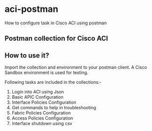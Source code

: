 # aci-postman
How to configure task in Cisco ACI using postman

## Postman collection for Cisco ACI ###

## How to use it? ##

Import the collection and environment to your postman client. A Cisco Sandbox environment is used for testing. 

Following tasks are included in the collections:- 
1. Login into ACI using Json
2. Basic APIC Configuration
3. Interface Policies Configuration
4. Get commands to help in troubleshooting
5. Fabric Policies Configuration
6. Access Policies Configuration
7. Interface shutdown using csv
